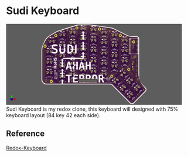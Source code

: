 # Sudi Keyboard
<img style="align: center; width: 50vw;" src="./pcb-design/output/sudi-redox-clone-LEFT.png">
<!-- <img style="align: right; width: 50vw;" src="./pcb-design/output/sudi-redox-clone-RIGHT.png"> -->
Sudi Keyboard is my redox clone, this keyboard will designed with 75% keyboard layout (84 key 42 each side).

## Reference 
[Redox-Keyboard](https://github.com/mattdibi/redox-keyboard)

